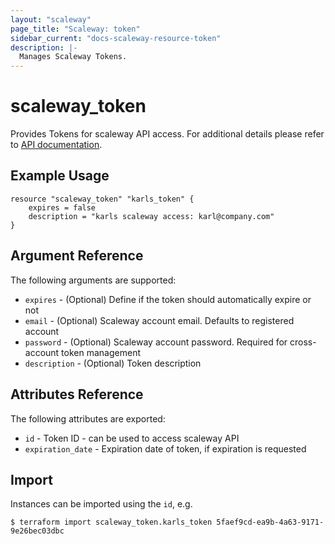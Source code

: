 ```yaml
---
layout: "scaleway"
page_title: "Scaleway: token"
sidebar_current: "docs-scaleway-resource-token"
description: |-
  Manages Scaleway Tokens.
---
```


# scaleway_token

Provides Tokens for scaleway API access. For additional details please refer to [API documentation](https://developer.scaleway.com/#tokens-tokens-post).

## Example Usage

```hcl
resource "scaleway_token" "karls_token" {
    expires = false
    description = "karls scaleway access: karl@company.com"
}
```

## Argument Reference

The following arguments are supported:

* `expires` - (Optional) Define if the token should automatically expire or not
* `email` - (Optional) Scaleway account email. Defaults to registered account
* `password` - (Optional) Scaleway account password. Required for cross-account token management
* `description` - (Optional) Token description

## Attributes Reference

The following attributes are exported:

* `id` - Token ID - can be used to access scaleway API
* `expiration_date` - Expiration date of token, if expiration is requested

## Import

Instances can be imported using the `id`, e.g.

```
$ terraform import scaleway_token.karls_token 5faef9cd-ea9b-4a63-9171-9e26bec03dbc
```
